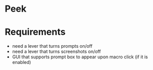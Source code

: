 # Peek

# Requirements
- need a lever that turns prompts on/off
- need a lever that turns screenshots on/off
- GUI that supports prompt box to appear upon macro click (if it is enabled)

